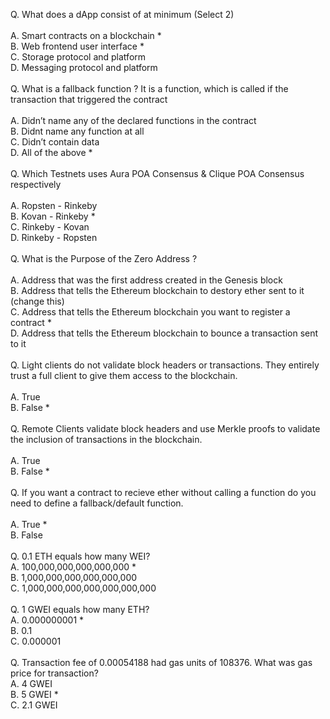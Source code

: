 
Q. What does a dApp consist of at minimum (Select 2) <br/>
<br/>
A. Smart contracts on a blockchain * <br/>
B. Web frontend user interface * <br/>
C. Storage protocol and platform <br/>
D. Messaging protocol and platform <br/>
<br/>
Q. What is a fallback function ? It is a function, which is called if the transaction that triggered the contract<br/>
<br/>
A. Didn’t name any of the declared functions in the contract<br/>
B. Didnt name any function at all<br/>
C. Didn’t contain data<br/>
D. All of the above * <br/>
<br/>
Q. Which Testnets uses Aura POA Consensus & Clique POA Consensus respectively<br/>
<br/>
A. Ropsten - Rinkeby <br/>
B. Kovan - Rinkeby * <br/>
C. Rinkeby - Kovan <br/>
D. Rinkeby - Ropsten <br/>
<br/>
Q. What is the Purpose of the Zero Address ?<br/>
<br/>
A. Address that was the first address created in the Genesis block <br/>
B. Address that tells the Ethereum blockchain to destory ether sent to it (change this) <br/>
C. Address that tells the Ethereum blockchain you want to register a contract * <br/>
D. Address that tells the Ethereum blockchain to bounce a transaction sent to it <br/>
<br/>
Q. Light clients do not validate block headers or transactions. They entirely trust a full client to give them access to the blockchain. <br/>
<br/>
A. True<br/>
B. False * <br/>
<br/>
Q. Remote Clients validate block headers and use Merkle proofs to validate the inclusion of transactions in the blockchain.<br/>
<br/>
A. True<br/>
B. False * <br/>
<br/>
Q. If you want a contract to recieve ether without calling a function do you need to define a fallback/default function.<br/>
<br/>
A. True * <br/>
B. False <br/>
<br/>
Q. 0.1 ETH equals how many WEI?<br/> 
A.       100,000,000,000,000,000 * <br/>
B.     1,000,000,000,000,000,000<br/>
C. 1,000,000,000,000,000,000,000<br/>
<br/>
Q. 1 GWEI equals how many ETH?<br/>
A. 0.000000001 * <br/>
B. 0.1<br/>
C. 0.000001<br/>
<br/>
Q. Transaction fee of 0.00054188 had gas units of 108376. What was gas price for transaction?<br/>
A. 4 GWEI<br/>
B. 5 GWEI * <br/>
C. 2.1 GWEI<br/>
